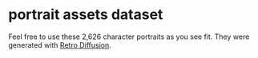 # portrait assets dataset

Feel free to use these 2,626 character portraits as you see fit. They were generated with [Retro Diffusion](https://retrodiffusion.ai/).
